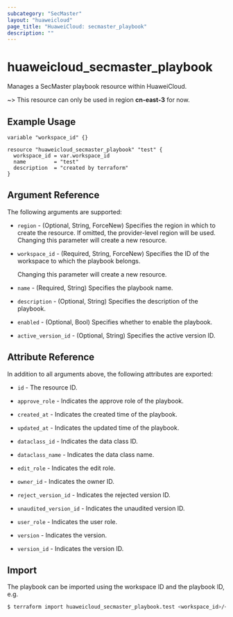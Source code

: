 ```yaml
---
subcategory: "SecMaster"
layout: "huaweicloud"
page_title: "HuaweiCloud: secmaster_playbook"
description: ""
---
```


# huaweicloud_secmaster_playbook

Manages a SecMaster playbook resource within HuaweiCloud.

~> This resource can only be used in region **cn-east-3** for now.

## Example Usage

```hcl
variable "workspace_id" {}

resource "huaweicloud_secmaster_playbook" "test" {
  workspace_id = var.workspace_id
  name         = "test"
  description  = "created by terraform"
}
```

## Argument Reference

The following arguments are supported:

* `region` - (Optional, String, ForceNew) Specifies the region in which to create the resource.
  If omitted, the provider-level region will be used. Changing this parameter will create a new resource.

* `workspace_id` - (Required, String, ForceNew) Specifies the ID of the workspace to which the playbook belongs.

  Changing this parameter will create a new resource.

* `name` - (Required, String) Specifies the playbook name.

* `description` - (Optional, String) Specifies the description of the playbook.

* `enabled` - (Optional, Bool) Specifies whether to enable the playbook.

* `active_version_id` - (Optional, String) Specifies the active version ID.

## Attribute Reference

In addition to all arguments above, the following attributes are exported:

* `id` - The resource ID.

* `approve_role` - Indicates the approve role of the playbook.

* `created_at` - Indicates the created time of the playbook.

* `updated_at` - Indicates the updated time of the playbook.

* `dataclass_id` - Indicates the data class ID.

* `dataclass_name` - Indicates the data class name.

* `edit_role` - Indicates the edit role.

* `owner_id` - Indicates the owner ID.

* `reject_version_id` - Indicates the rejected version ID.

* `unaudited_version_id` - Indicates the unaudited version ID.

* `user_role` - Indicates the user role.

* `version` - Indicates the version.

* `version_id` - Indicates the version ID.

## Import

The playbook can be imported using the workspace ID and the playbook ID, e.g.

```bash
$ terraform import huaweicloud_secmaster_playbook.test <workspace_id>/<id>
```
